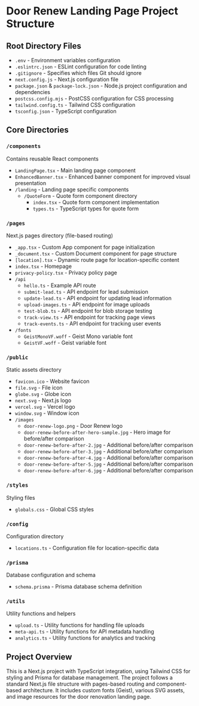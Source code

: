 # Door Renew Landing Page Project Structure

## Root Directory Files

- `.env` - Environment variables configuration
- `.eslintrc.json` - ESLint configuration for code linting
- `.gitignore` - Specifies which files Git should ignore
- `next.config.js` - Next.js configuration file
- `package.json` & `package-lock.json` - Node.js project configuration and dependencies
- `postcss.config.mjs` - PostCSS configuration for CSS processing
- `tailwind.config.ts` - Tailwind CSS configuration
- `tsconfig.json` - TypeScript configuration

## Core Directories

### `/components`
Contains reusable React components
- `LandingPage.tsx` - Main landing page component
- `EnhancedBanner.tsx` - Enhanced banner component for improved visual presentation
- `/landing` - Landing page specific components
  - `/QuoteForm` - Quote form component directory
    - `index.tsx` - Quote form component implementation
    - `types.ts` - TypeScript types for quote form

### `/pages`
Next.js pages directory (file-based routing)
- `_app.tsx` - Custom App component for page initialization
- `_document.tsx` - Custom Document component for page structure
- `[location].tsx` - Dynamic route page for location-specific content
- `index.tsx` - Homepage
- `privacy-policy.tsx` - Privacy policy page
- `/api`
  - `hello.ts` - Example API route
  - `submit-lead.ts` - API endpoint for lead submission
  - `update-lead.ts` - API endpoint for updating lead information
  - `upload-images.ts` - API endpoint for image uploads
  - `test-blob.ts` - API endpoint for blob storage testing
  - `track-view.ts` - API endpoint for tracking page views
  - `track-events.ts` - API endpoint for tracking user events
- `/fonts`
  - `GeistMonoVF.woff` - Geist Mono variable font
  - `GeistVF.woff` - Geist variable font

### `/public`
Static assets directory
- `favicon.ico` - Website favicon
- `file.svg` - File icon
- `globe.svg` - Globe icon
- `next.svg` - Next.js logo
- `vercel.svg` - Vercel logo
- `window.svg` - Window icon
- `/images`
  - `door-renew-logo.png` - Door Renew logo
  - `door-renew-before-after-hero-sample.jpg` - Hero image for before/after comparison
  - `door-renew-before-after-2.jpg` - Additional before/after comparison
  - `door-renew-before-after-3.jpg` - Additional before/after comparison
  - `door-renew-before-after-4.jpg` - Additional before/after comparison
  - `door-renew-before-after-5.jpg` - Additional before/after comparison
  - `door-renew-before-after-6.jpg` - Additional before/after comparison

### `/styles`
Styling files
- `globals.css` - Global CSS styles

### `/config`
Configuration directory
- `locations.ts` - Configuration file for location-specific data

### `/prisma`
Database configuration and schema
- `schema.prisma` - Prisma database schema definition

### `/utils`
Utility functions and helpers
- `upload.ts` - Utility functions for handling file uploads
- `meta-api.ts` - Utility functions for API metadata handling
- `analytics.ts` - Utility functions for analytics and tracking

## Project Overview
This is a Next.js project with TypeScript integration, using Tailwind CSS for styling and Prisma for database management. The project follows a standard Next.js file structure with pages-based routing and component-based architecture. It includes custom fonts (Geist), various SVG assets, and image resources for the door renovation landing page.
